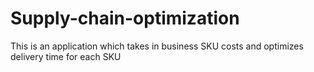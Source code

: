 # Supply-chain-optimization
This is an application which takes in business SKU costs and optimizes delivery time for each SKU
